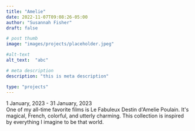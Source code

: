 ```yaml
---
title: "Amelie"
date: 2022-11-07T09:08:26-05:00
author: "Susannah Fisher"
draft: false

# post thumb
image: "images/projects/placeholder.jpeg"

#alt-text
alt_text:  "abc"

# meta description
description: "this is meta description"

type: "projects"
---
```


<figcaption>1 January, 2023 - 31 January, 2023</figcaption>
One of my all-time favorite films is Le Fabuleux Destin d'Amelie Poulain. It's magical, French, colorful, and utterly charming. This collection is inspired by everything I imagine to be that world. 

